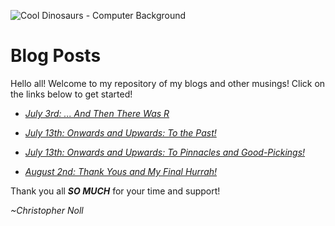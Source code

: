 ![Cool Dinosaurs - Computer Background](https://i0.wp.com/nicolaslevy.net/links_references/social/patrick-harris-this-is-so-going-into-my-blog-gif-funny-humor1.gif)
# **Blog Posts**

  Hello all! Welcome to my repository of my blogs and other musings! Click on the links below to get started!

- *[July 3rd: ... And Then There Was R](https://github.com/Christopher-Noll/EarthYoungInvestigatorProject/blob/master/Blogs/Blog_Post_July3rd.md)*

- *[July 13th: Onwards and Upwards: To the Past!](https://github.com/Christopher-Noll/EarthYoungInvestigatorProject/blob/master/Blogs/Blog_Post_July13rd.md)*

- *[July 13th: Onwards and Upwards: To Pinnacles and Good-Pickings!](https://github.com/Christopher-Noll/EarthYoungInvestigatorProject/blob/master/Blogs/Blog_Post_July13rd%232.md)*

- *[August 2nd: Thank Yous and My Final Hurrah!](https://github.com/Christopher-Noll/EarthYoungInvestigatorProject/blob/master/Blogs/Blog_Post_August2nd.md)*

Thank you all ***SO MUCH*** for your time and support!

*~Christopher Noll*
